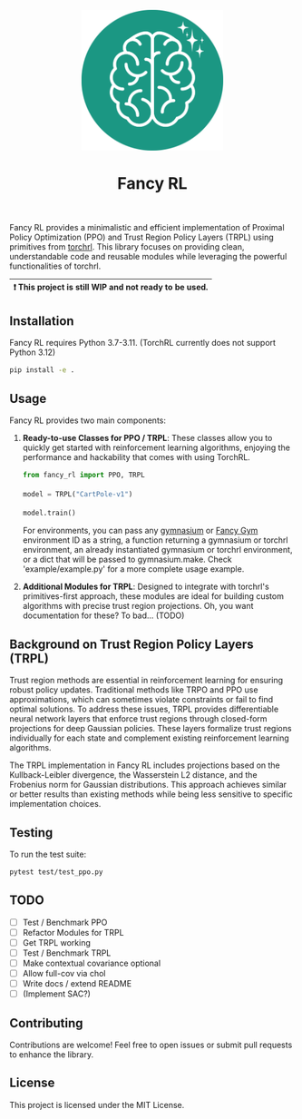 <h1 align="center">
  <br>
  <img src='./fancy_rl.svg' width="250px">
  <br><br>
  <b>Fancy RL</b>
  <br><br>
</h1>

Fancy RL provides a minimalistic and efficient implementation of Proximal Policy Optimization (PPO) and Trust Region Policy Layers (TRPL) using primitives from [torchrl](https://pypi.org/project/torchrl/). This library focuses on providing clean, understandable code and reusable modules while leveraging the powerful functionalities of torchrl.

| :exclamation: This project is still WIP and not ready to be used. |
| ------------------------------------------------------------ |

## Installation

Fancy RL requires Python 3.7-3.11. (TorchRL currently does not support Python 3.12)

```bash
pip install -e .
```

## Usage

Fancy RL provides two main components:

1. **Ready-to-use Classes for PPO / TRPL**: These classes allow you to quickly get started with reinforcement learning algorithms, enjoying the performance and hackability that comes with using TorchRL.

   ```python
   from fancy_rl import PPO, TRPL

   model = TRPL("CartPole-v1")

   model.train()
   ```

   For environments, you can pass any [gymnasium](https://gymnasium.farama.org/) or [Fancy Gym](https://alrhub.github.io/fancy_gym/) environment ID as a string, a function returning a gymnasium or torchrl environment, an already instantiated gymnasium or torchrl environment, or a dict that will be passed to gymnasium.make. Check 'example/example.py' for a more complete usage example.

2. **Additional Modules for TRPL**: Designed to integrate with torchrl's primitives-first approach, these modules are ideal for building custom algorithms with precise trust region projections.
   Oh, you want documentation for these? To bad... (TODO)

## Background on Trust Region Policy Layers (TRPL)

Trust region methods are essential in reinforcement learning for ensuring robust policy updates. Traditional methods like TRPO and PPO use approximations, which can sometimes violate constraints or fail to find optimal solutions. To address these issues, TRPL provides differentiable neural network layers that enforce trust regions through closed-form projections for deep Gaussian policies. These layers formalize trust regions individually for each state and complement existing reinforcement learning algorithms.

The TRPL implementation in Fancy RL includes projections based on the Kullback-Leibler divergence, the Wasserstein L2 distance, and the Frobenius norm for Gaussian distributions. This approach achieves similar or better results than existing methods while being less sensitive to specific implementation choices.

## Testing

To run the test suite:

```bash
pytest test/test_ppo.py
```

## TODO

- [ ] Test / Benchmark PPO
- [ ] Refactor Modules for TRPL
- [ ] Get TRPL working
- [ ] Test / Benchmark TRPL
- [ ] Make contextual covariance optional
- [ ] Allow full-cov via chol
- [ ] Write docs / extend README
- [ ] (Implement SAC?)

## Contributing

Contributions are welcome! Feel free to open issues or submit pull requests to enhance the library.

## License

This project is licensed under the MIT License.
